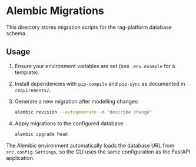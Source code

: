# Alembic Migrations

This directory stores migration scripts for the rag-platform database schema.

## Usage

1. Ensure your environment variables are set (see `.env.example` for a template).
2. Install dependencies with `pip-compile` and `pip-sync` as documented in `requirements/`.
3. Generate a new migration after modelling changes:

   ```bash
   alembic revision --autogenerate -m "describe change"
   ```

4. Apply migrations to the configured database:

   ```bash
   alembic upgrade head
   ```

The Alembic environment automatically loads the database URL from `src.config.Settings`,
so the CLI uses the same configuration as the FastAPI application.
